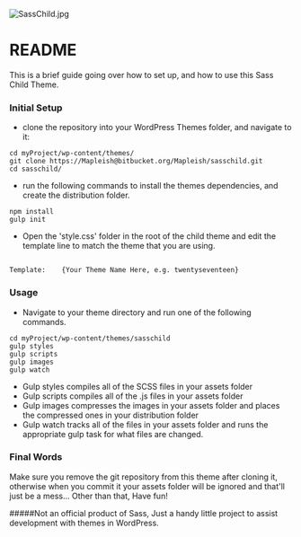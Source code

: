 ![SassChild.jpg](http://joshuamapley.com/storage/app/media/SassChild.jpg)
# README #

This is a brief guide going over how to set up, and how to use this Sass Child Theme.

### Initial Setup ###

* clone the repository into your WordPress Themes folder, and navigate to it:

```
cd myProject/wp-content/themes/
git clone https://Mapleish@bitbucket.org/Mapleish/sasschild.git
cd sasschild/
```

* run the following commands to install the themes dependencies, and create the distribution folder.
```
npm install
gulp init
```
* Open the 'style.css' folder in the root of the child theme and edit the template line to match the theme that you are using.
```

Template:    {Your Theme Name Here, e.g. twentyseventeen}
```
### Usage ###

* Navigate to your theme directory and run one of the following commands.
```
cd myProject/wp-content/themes/sasschild
gulp styles
gulp scripts
gulp images
gulp watch
```
* Gulp styles compiles all of the SCSS files in your assets folder
* Gulp scripts compiles all of the .js files in your assets folder
* Gulp images compresses the images in your assets folder and places the compressed ones in your distribution folder
* Gulp watch tracks all of the files in your assets folder and runs the appropriate gulp task for what files are changed.

### Final Words ###

Make sure you remove the git repository from this theme after cloning it, otherwise when you commit it your assets folder will be ignored and that'll just be a mess... Other than that, Have fun!

#####Not an official product of Sass, Just a handy little project to assist development with themes in WordPress.